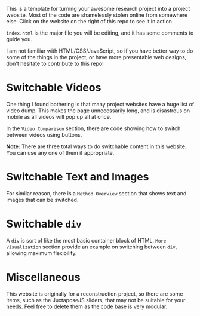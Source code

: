 This is a template for turning your awesome research project into a project website. Most of the code are shamelessly stolen online from somewhere else. Click on the website on the right of this repo to see it in action.

`index.html` is the major file you will be editing, and it has some comments to guide you. 

I am not familiar with HTML/CSS/JavaScript, so if you have better way to do some of the things in the project, or have more presentable web designs, don't hesitate to contribute to this repo!

# Switchable Videos
One thing I found bothering is that many project websites have a huge list of video dump. This makes the page unnecessarily long, and is disastrous on mobile as all videos will pop up all at once.

In the `Video Comparison` section, there are code showing how to switch between videos using buttons.

<b>Note:</b> There are three total ways to do switchable content in this website. You can use any one of them if appropriate.

# Switchable Text and Images
For similar reason, there is a `Method Overview` section that shows text and images that can be switched.

# Switchable `div`
A `div` is sort of like the most basic container block of HTML. `More Visualization` section provide an example on switching between `div`, allowing maximum flexibility.

# Miscellaneous 
This website is originally for a reconstruction project, so there are some items, such as the JuxtaposeJS sliders, that may not be suitable for your needs. Feel free to delete them as the code base is very modular.